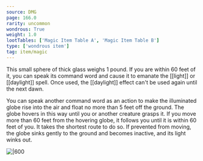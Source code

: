 ```yaml
---
source: DMG
page: 166.0
rarity: uncommon
wondrous: True
weight: 1.0
lootTables: ['Magic Item Table A', 'Magic Item Table B']
type: ['wondrous item']
tag: item/magic
---
```


This small sphere of thick glass weighs 1 pound. If you are within 60 feet of it, you can speak its command word and cause it to emanate the [[light]] or [[daylight]] spell. Once used, the [[daylight]] effect can't be used again until the next dawn.

You can speak another command word as an action to make the illuminated globe rise into the air and float no more than 5 feet off the ground. The globe hovers in this way until you or another creature grasps it. If you move more than 60 feet from the hovering globe, it follows you until it is within 60 feet of you. It takes the shortest route to do so. If prevented from moving, the globe sinks gently to the ground and becomes inactive, and its light winks out.


![|600](https://5e.tools/img/items/DMG/Driftglobe.jpg)